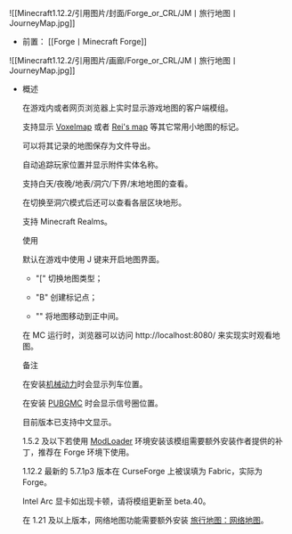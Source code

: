 ![[Minecraft1.12.2/引用图片/封面/Forge_or_CRL/JM丨旅行地图丨JourneyMap.jpg]]
- 前置：
 [[Forge丨Minecraft Forge]]

![[Minecraft1.12.2/引用图片/画廊/Forge_or_CRL/JM丨旅行地图丨JourneyMap.jpg]]
- 概述
    
    在游戏内或者网页浏览器上实时显示游戏地图的客户端模组。  
    
    支持显示 [Voxelmap](https://www.mcmod.cn/class/981.html "Voxelmap") 或者 [Rei's map](https://www.mcmod.cn/class/5096.html) 等其它常用小地图的标记。
    
    可以将其记录的地图保存为文件导出。
    
    自动追踪玩家位置并显示附件实体名称。  
    
    支持白天/夜晚/地表/洞穴/下界/末地地图的查看。
    
    在切换至洞穴模式后还可以查看各层区块地形。
    
    支持 Minecraft Realms。
    
    使用
    
    默认在游戏中使用 J 键来开启地图界面。
    
    - "[" 切换地图类型；
        
    - "B" 创建标记点；
        
    - "\" 将地图移动到正中间。
        
    
    在 MC 运行时，浏览器可以访问 http://localhost:8080/ 来实现实时观看地图。  
    
    备注
    
    在安装[机械动力](https://www.mcmod.cn/class/2021.html "机械动力")时会显示列车位置。
    
    在安装 [PUBGMC](http://www.mcmod.cn/class/1639.html "PUBGMC") 时会显示信号圈位置。
    
    目前版本已支持中文显示。
    
    1.5.2 及以下若使用 [ModLoader](https://www.mcmod.cn/class/33.html "ModLoader") 环境安装该模组需要额外安装作者提供的补丁，推荐在 Forge 环境下使用。
    
    1.12.2 最新的 5.7.1p3 版本在 CurseForge 上被误填为 Fabric，实际为 Forge。  
    
    Intel Arc 显卡如出现卡顿，请将模组更新至 beta.40。
    
    在 1.21 及以上版本，网络地图功能需要额外安装 [旅行地图：网络地图](https://www.mcmod.cn/class/16257.html)。